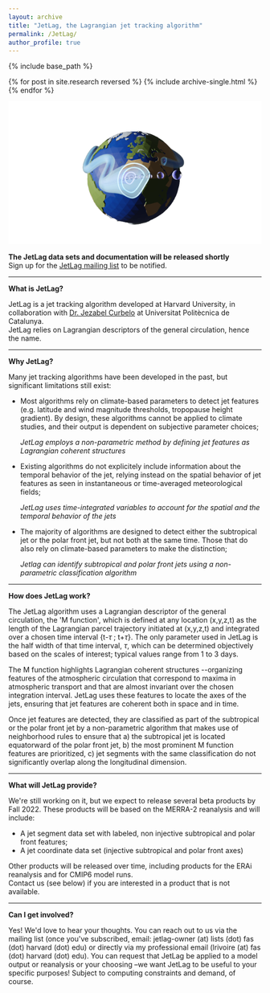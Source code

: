 ```yaml
---
layout: archive
title: "JetLag, the Lagrangian jet tracking algorithm"
permalink: /JetLag/
author_profile: true
---
```


{% include base_path %}

{% for post in site.research reversed %}
  {% include archive-single.html %}
{% endfor %}


![](../images/logo2.png)

**The JetLag data sets and documentation will be released shortly**<br>
Sign up for the [JetLag mailing list](https://web.lists.fas.harvard.edu/mailman/lists/jetlag.lists.fas.harvard.edu/) to be notified.<br>

---

**What is JetLag?**<br>

JetLag is a jet tracking algorithm developed at Harvard University, in collaboration with [Dr. Jezabel Curbelo](https://web.mat.upc.edu/jezabel.curbelo/) at Universitat Politècnica de Catalunya.<br>
JetLag relies on Lagrangian descriptors of the general circulation, hence the name.

---

**Why JetLag?**<br>

Many jet tracking algorithms have been developed in the past, but significant limitations still exist:

* Most algorithms rely on climate-based parameters to detect jet features (e.g. latitude and wind magnitude thresholds, tropopause height gradient). By design, these algorithms cannot be applied to climate studies, and their output is dependent on subjective parameter choices;

  _JetLag employs a non-parametric method by defining jet features as Lagrangian coherent structures_

* Existing algorithms do not explicitely include information about the temporal behavior of the jet, relying instead on the spatial behavior of jet features as seen in instantaneous or time-averaged meteorological fields;

  _JetLag uses time-integrated variables to account for the spatial <em>and</em> the temporal behavior of the jets_

* The majority of algorithms are designed to detect either the subtropical jet or the polar front jet, but not both at the same time. Those that do also rely on climate-based parameters to make the distinction;

  _Jetlag can identify subtropical and polar front jets using a non-parametric classification algorithm_

---

**How does JetLag work?**<br>

The JetLag algorithm uses a Lagrangian descriptor of the general circulation, the 'M function', which is defined at any location (x,y,z,t) as the length of the Lagrangian parcel trajectory initiated at (x,y,z,t) and integrated over a chosen time interval {t-$\tau$ ; t+$\tau$}. The only parameter used in JetLag is the half width of that time interval, $\tau$, which can be determined objectively based on the scales of interest; typical values range from 1 to 3 days.

The M function highlights Lagrangian coherent structures --organizing features of the atmospheric circulation that correspond to maxima in atmospheric transport and that are almost invariant over the chosen integration interval. JetLag uses these features to locate the axes of the jets, ensuring that jet features are coherent both in space and in time.

Once jet features are detected, they are classified as part of the subtropical or the polar front jet by a non-parametric algorithm that makes use of neighborhood rules to ensure that a) the subtropical jet is located equatorward of the polar front jet, b) the most prominent M function features are prioritized, c) jet segments with the same classification do not significantly overlap along the longitudinal dimension.

---

**What will JetLag provide?**<br>

We're still working on it, but we expect to release several beta products by Fall 2022. These products will be based on the MERRA-2 reanalysis and will include:<br>

* A jet segment data set with labeled, non injective subtropical and polar front features;
* A jet coordinate data set (injective subtropical and polar front axes)

Other products will be released over time, including products for the ERAi reanalysis and for CMIP6 model runs.<br>
Contact us (see below) if you are interested in a product that is not available.<br>

---

**Can I get involved?**<br>

Yes! We'd love to hear your thoughts. You can reach out to us via the mailing list (once you've subscribed, email: jetlag-owner (at) lists (dot) fas (dot) harvard (dot) edu) or directly via my professional email (lrivoire (at) fas (dot) harvard (dot) edu). You can request that JetLag be applied to a model output or reanalysis or your choosing –we want JetLag to be useful to your specific purposes! Subject to computing constraints and demand, of course.
